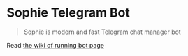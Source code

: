 # Sophie Telegram Bot

> Sophie is modern and fast Telegram chat manager bot


Read [the wiki of running bot page](https://wiki.sophiebot.gq/en/dev/running)